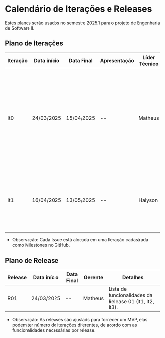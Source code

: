 # Calendário de Iterações e Releases

Estes planos serão usados no semestre 2025.1 para o projeto de Engenharia de Software II.

## Plano de Iterações

| Iteração | Data início | Data Final | Apresentação | Líder Técnico | Detalhes                                                                                                                                                                                                                                                                                                        |
| -------- | ----------- | ---------- | ------------ | ------------- | --------------------------------------------------------------------------------------------------------------------------------------------------------------------------------------------------------------------------------------------------------------------------------------------------------------- |
| It0      | 24/03/2025  | 15/04/2025 | --           | Matheus       | Planejamento, estudos dos documentos e definição das tecnologias. Criação dos Documentos: Documento de Visão, Modelo Conceitual, Lista de User Stories, Plano de Iteração e Plano de Release. Detalhar User Stories. |
| It1      | 16/04/2025  | 13/05/2025 | --           | Halyson       | Iniciar o desenvolvimento com o setup do projeto (código base); Atualizar documentos; Implementar User Stories; Implementar testes.                                                                               |

- Observação: Cada Issue está alocada em uma Iteração cadastrada como Milestones no GitHub.

## Plano de Release

| Release | Data início | Data Final | Gerente | Detalhes                                                |
| ------- | ----------- | ---------- | ------- | ------------------------------------------------------- |
| R01     | 24/03/2025  | --         | Matheus | Lista de funcionalidades da Release 01 (It1, It2, It3). |

- Observação: As releases são ajustads para fornecer um MVP, elas podem ter número de iterações diferentes, de acordo com as funcionalidades necessárias por release.
